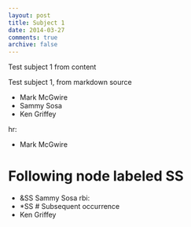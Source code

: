 ```yaml
---
layout: post
title: Subject 1
date: 2014-03-27
comments: true
archive: false
---
```

Test subject 1 from content

Test subject 1, from markdown source

- Mark McGwire
- Sammy Sosa
- Ken Griffey

hr:
- Mark McGwire
# Following node labeled SS
- &SS Sammy Sosa
rbi:
- *SS # Subsequent occurrence
- Ken Griffey

